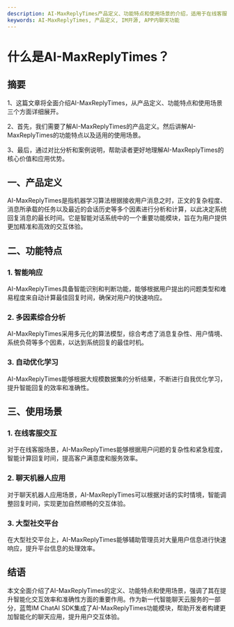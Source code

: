 ```yaml
---
description: AI-MaxReplyTimes产品定义、功能特点和使用场景的介绍，适用于在线客服交互、聊天机器人应用和大型社交平台。
keywords: AI-MaxReplyTimes, 产品定义, IM开源, APP内聊天功能
---
```

# 什么是AI-MaxReplyTimes？

## 摘要

1、这篇文章将全面介绍AI-MaxReplyTimes，从产品定义、功能特点和使用场景三个方面详细展开。

2、首先，我们需要了解AI-MaxReplyTimes的产品定义。然后讲解AI-MaxReplyTimes的功能特点以及适用的使用场景。

3、最后，通过对比分析和案例说明，帮助读者更好地理解AI-MaxReplyTimes的核心价值和应用优势。

## 一、产品定义

AI-MaxReplyTimes是指机器学习算法根据接收用户消息之时，正文的复杂程度、消息所承载的任务以及最近的会话历史等多个因素进行分析和计算，以此决定系统回复消息的最长时间。它是智能对话系统中的一个重要功能模块，旨在为用户提供更加精准和高效的交互体验。

## 二、功能特点

### 1. 智能响应
AI-MaxReplyTimes具备智能识别和判断功能，能够根据用户提出的问题类型和难易程度来自动计算最佳回复时间，确保对用户的快速响应。

### 2. 多因素综合分析
AI-MaxReplyTimes采用多元化的算法模型，综合考虑了消息复杂性、用户情境、系统负荷等多个因素，以达到系统回复的最佳时机。

### 3. 自动优化学习
AI-MaxReplyTimes能够根据大规模数据集的分析结果，不断进行自我优化学习，提升智能回复的效率和准确性。

## 三、使用场景

### 1. 在线客服交互
对于在线客服场景，AI-MaxReplyTimes能够根据用户问题的复杂性和紧急程度，智能计算回复时间，提高客户满意度和服务效率。

### 2. 聊天机器人应用
对于聊天机器人应用场景，AI-MaxReplyTimes可以根据对话的实时情境，智能调整回复时间，实现更加自然顺畅的交互体验。

### 3. 大型社交平台
在大型社交平台上，AI-MaxReplyTimes能够辅助管理员对大量用户信息进行快速响应，提升平台信息的处理效率。

## 结语

本文全面介绍了AI-MaxReplyTimes的定义、功能特点和使用场景，强调了其在提升智能化交互效率和准确性方面的重要作用。作为新一代智能聊天云服务的一部分，蓝莺IM ChatAI SDK集成了AI-MaxReplyTimes功能模块，帮助开发者构建更加智能化的聊天应用，提升用户交互体验。
